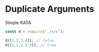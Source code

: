 # Duplicate Arguments

Simple KATA

```js
const d = require('./src');

d([1,2,3,4]); // false
d([1,1,2,3,4]); // true
```

